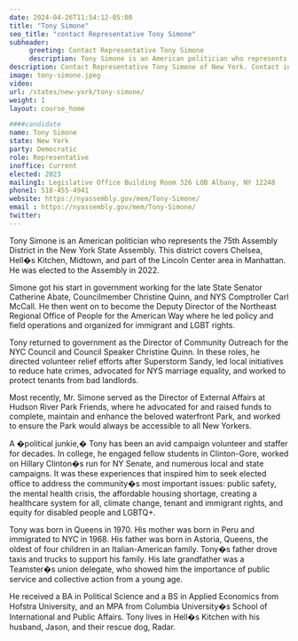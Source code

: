 ```yaml
---
date: 2024-04-26T11:54:12-05:00
title: "Tony Simone"
seo_title: "contact Representative Tony Simone"
subheader:
     greeting: Contact Representative Tony Simone
     description: Tony Simone is an American politician who represents the 75th Assembly District in the New York State Assembly. This district covers Chelsea, Hell�s Kitchen, Midtown, and part of the Lincoln Center area in Manhattan. He was elected to the Assembly in 2022.
description: Contact Representative Tony Simone of New York. Contact information for Tony Simone includes email address, phone number, and mailing address.
image: tony-simone.jpeg
video:
url: /states/new-york/tony-simone/
weight: 1
layout: course_home

####candidate
name: Tony Simone
state: New York
party: Democratic
role: Representative
inoffice: Current
elected: 2023
mailing1: Legislative Office Building Room 326 LOB Albany, NY 12248
phone1: 518-455-4941
website: https://nyassembly.gov/mem/Tony-Simone/
email : https://nyassembly.gov/mem/Tony-Simone/
twitter:
---
```

Tony Simone is an American politician who represents the 75th Assembly District in the New York State Assembly. This district covers Chelsea, Hell�s Kitchen, Midtown, and part of the Lincoln Center area in Manhattan. He was elected to the Assembly in 2022.

Simone got his start in government working for the late State Senator Catherine Abate, Councilmember Christine Quinn, and NYS Comptroller Carl McCall. He then went on to become the Deputy Director of the Northeast Regional Office of People for the American Way where he led policy and field operations and organized for immigrant and LGBT rights.

Tony returned to government as the Director of Community Outreach for the NYC Council and Council Speaker Christine Quinn. In these roles, he directed volunteer relief efforts after Superstorm Sandy, led local initiatives to reduce hate crimes, advocated for NYS marriage equality, and worked to protect tenants from bad landlords.

Most recently, Mr. Simone served as the Director of External Affairs at Hudson River Park Friends, where he advocated for and raised funds to complete, maintain and enhance the beloved waterfront Park, and worked to ensure the Park would always be accessible to all New Yorkers.

A �political junkie,� Tony has been an avid campaign volunteer and staffer for decades. In college, he engaged fellow students in Clinton-Gore, worked on Hillary Clinton�s run for NY Senate, and numerous local and state campaigns. It was these experiences that inspired him to seek elected office to address the community�s most important issues: public safety, the mental health crisis, the affordable housing shortage, creating a healthcare system for all, climate change, tenant and immigrant rights, and equity for disabled people and LGBTQ+.

Tony was born in Queens in 1970. His mother was born in Peru and immigrated to NYC in 1968. His father was born in Astoria, Queens, the oldest of four children in an Italian-American family. Tony�s father drove taxis and trucks to support his family. His late grandfather was a Teamster�s union delegate, who showed him the importance of public service and collective action from a young age.

He received a BA in Political Science and a BS in Applied Economics from Hofstra University, and an MPA from Columbia University�s School of International and Public Affairs. Tony lives in Hell�s Kitchen with his husband, Jason, and their rescue dog, Radar.
